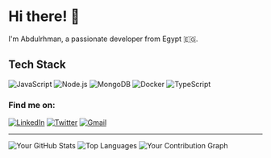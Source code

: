 # Hi there! 👋

I'm Abdulrhman, a passionate developer from Egypt 🇪🇬.

## Tech Stack

![JavaScript](https://img.shields.io/badge/JavaScript-F7DF1E?style=flat-square&logo=javascript&logoColor=black)
![Node.js](https://img.shields.io/badge/Node.js-339933?style=flat-square&logo=node.js&logoColor=white)
![MongoDB](https://img.shields.io/badge/MongoDB-47A248?style=flat-square&logo=mongodb&logoColor=white)
![Docker](https://img.shields.io/badge/Docker-2496ED?style=flat-square&logo=docker&logoColor=white)
![TypeScript](https://img.shields.io/badge/TypeScript-007ACC?style=flat-square&logo=typescript&logoColor=white)

### Find me on:
[![LinkedIn](https://img.shields.io/badge/Twitter-1DA1F2?style=plastic&logo=twitter&logoColor=white)](https://www.linkedin.com/in/shredam/)
[![Twitter](https://img.shields.io/badge/LinkedIn-0077B5?style=plastic&logo=linkedin&logoColor=white)](https://x.com/shredam1)
[![Gmail](https://img.shields.io/badge/Gmail-D14836?style=plastic&logo=gmail&logoColor=white)](mailto:abdosheredam@gmail.com)

---

![Your GitHub Stats](https://github-readme-stats.vercel.app/api?username=shredam&show_icons=true&theme=radical)
![Top Languages](https://github-readme-stats.vercel.app/api/top-langs/?username=shredam&layout=compact&theme=radical)
![Your Contribution Graph](https://github-profile-summary-cards.vercel.app/api/cards/profile-details?username=shredam&theme=dracula)

